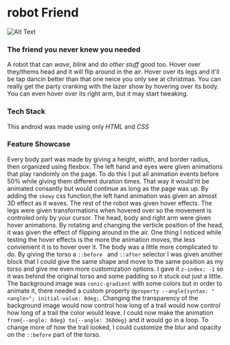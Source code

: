 # robot Friend
![Alt Text](https://ezgif.com/optimize/ezgif-24e9f8948cd25b.gif)
### The friend you never knew you needed
A robot that can *wave*, *blink* and do *other stuff* good too. Hover over they/thems head and it will flip around in the air. Hover over its legs and it'll be tap dancin better than that one neice you only see at christmas. You can really get the party cranking with the lazer show by hovering over its body. You can even hover over its right arm, but it may start tweaking.

### Tech Stack
This android was made using only *HTML* and *CSS*

### Feature Showcase
Every body part was made by giving a height, width, and border radius, then organized using flexbox. The left hand and eyes were given animations that play randomly on the page. To do this I put all animation events before 50% while giving them different duration times. That way it would'nt be animated consantly but would continue as long as the page was up. By adding the ```skewy``` css function,the left hand animation was given an almost 3D effect as it waves. The rest of the robot was given hover effects. The legs were given transformations when hovered over so the movement is controled only by your cursor. The head, body and right arm were given hover animations. By rotating and changing the verticle position of the head, it was given the effect of flipping around in the air. One thing I noticed while testing the hover effects is the more the animation moves, the less convienient it is to hover over it. The body was a little more complicated to do. By giving the torso a ```::before ``` and ```::after``` selector I was given another block that I could give the same shape and move to the same position as my torso and give me even more customization options. I gave it ```z-index: -1``` so it was behind the original torso and some padding so it stuck out just a little. The background image was ```conic-gradient``` with some colors but in order to animate it, there needed a custom property ```@property --angle{syntax: "<angle>"; initial-value: 0deg;```. Changing the transparency of the background image would now control how long of a trail would now control how long of a trail the color would leave. I could now make the animation ```from{--angle: 0deg} to{--angle: 360deg}``` and it would go in a loop. To change more of how the trail looked, I could customize the blur and opacity on the ```::before``` part of the torso. 

